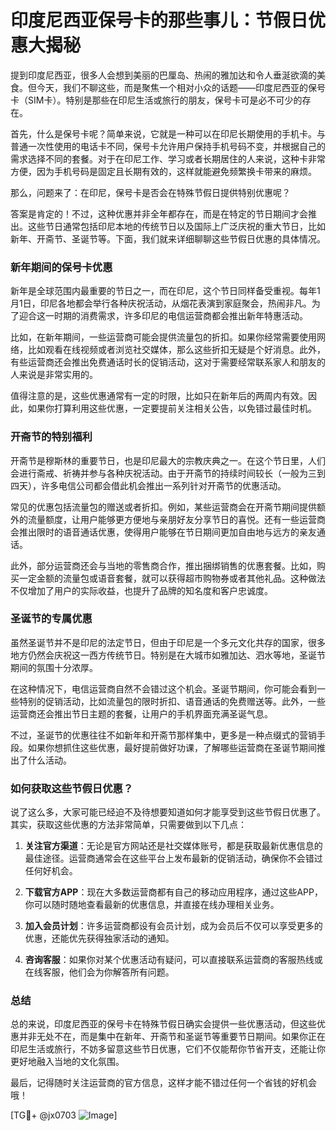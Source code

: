 # 印度尼西亚保号卡的那些事儿：节假日优惠大揭秘

提到印度尼西亚，很多人会想到美丽的巴厘岛、热闹的雅加达和令人垂涎欲滴的美食。但今天，我们不聊这些，而是聚焦一个相对小众的话题——印度尼西亚的保号卡（SIM卡）。特别是那些在印尼生活或旅行的朋友，保号卡可是必不可少的存在。

首先，什么是保号卡呢？简单来说，它就是一种可以在印尼长期使用的手机卡。与普通一次性使用的电话卡不同，保号卡允许用户保持手机号码不变，并根据自己的需求选择不同的套餐。对于在印尼工作、学习或者长期居住的人来说，这种卡非常方便，因为手机号码是固定且长期有效的，这样就能避免频繁换卡带来的麻烦。

那么，问题来了：在印尼，保号卡是否会在特殊节假日提供特别优惠呢？

答案是肯定的！不过，这种优惠并非全年都存在，而是在特定的节日期间才会推出。这些节日通常包括印尼本地的传统节日以及国际上广泛庆祝的重大节日，比如新年、开斋节、圣诞节等。下面，我们就来详细聊聊这些节假日优惠的具体情况。

### 新年期间的保号卡优惠

新年是全球范围内最重要的节日之一，而在印尼，这个节日同样备受重视。每年1月1日，印尼各地都会举行各种庆祝活动，从烟花表演到家庭聚会，热闹非凡。为了迎合这一时期的消费需求，许多印尼的电信运营商都会推出新年特惠活动。

比如，在新年期间，一些运营商可能会提供流量包的折扣。如果你经常需要使用网络，比如观看在线视频或者浏览社交媒体，那么这些折扣无疑是个好消息。此外，有些运营商还会推出免费通话时长的促销活动，这对于需要经常联系家人和朋友的人来说是非常实用的。

值得注意的是，这些优惠通常有一定的时限，比如只在新年后的两周内有效。因此，如果你打算利用这些优惠，一定要提前关注相关公告，以免错过最佳时机。

### 开斋节的特别福利

开斋节是穆斯林的重要节日，也是印尼最大的宗教庆典之一。在这个节日里，人们会进行斋戒、祈祷并参与各种庆祝活动。由于开斋节的持续时间较长（一般为三到四天），许多电信公司都会借此机会推出一系列针对开斋节的优惠活动。

常见的优惠包括流量包的赠送或者折扣。例如，某些运营商会在开斋节期间提供额外的流量额度，让用户能够更方便地与亲朋好友分享节日的喜悦。还有一些运营商会推出限时的语音通话优惠，使得用户能够在节日期间更加自由地与远方的亲友通话。

此外，部分运营商还会与当地的零售商合作，推出捆绑销售的优惠套餐。比如，购买一定金额的流量包或语音套餐，就可以获得超市购物券或者其他礼品。这种做法不仅增加了用户的实际收益，也提升了品牌的知名度和客户忠诚度。

### 圣诞节的专属优惠

虽然圣诞节并不是印尼的法定节日，但由于印尼是一个多元文化共存的国家，很多地方仍然会庆祝这一西方传统节日。特别是在大城市如雅加达、泗水等地，圣诞节期间的氛围十分浓厚。

在这种情况下，电信运营商自然不会错过这个机会。圣诞节期间，你可能会看到一些特别的促销活动，比如流量包的限时折扣、语音通话的免费赠送等。此外，一些运营商还会推出节日主题的套餐，让用户的手机界面充满圣诞气息。

不过，圣诞节的优惠往往不如新年和开斋节那样集中，更多是一种点缀式的营销手段。如果你想抓住这些优惠，最好提前做好功课，了解哪些运营商在圣诞节期间推出了什么活动。

### 如何获取这些节假日优惠？

说了这么多，大家可能已经迫不及待想要知道如何才能享受到这些节假日优惠了。其实，获取这些优惠的方法非常简单，只需要做到以下几点：

1. **关注官方渠道**：无论是官方网站还是社交媒体账号，都是获取最新优惠信息的最佳途径。运营商通常会在这些平台上发布最新的促销活动，确保你不会错过任何好机会。

2. **下载官方APP**：现在大多数运营商都有自己的移动应用程序，通过这些APP，你可以随时随地查看最新的优惠信息，并直接在线办理相关业务。

3. **加入会员计划**：许多运营商都设有会员计划，成为会员后不仅可以享受更多的优惠，还能优先获得独家活动的通知。

4. **咨询客服**：如果你对某个优惠活动有疑问，可以直接联系运营商的客服热线或在线客服，他们会为你解答所有问题。

### 总结

总的来说，印度尼西亚的保号卡在特殊节假日确实会提供一些优惠活动，但这些优惠并非无处不在，而是集中在新年、开斋节和圣诞节等重要节日期间。如果你正在印尼生活或旅行，不妨多留意这些节日优惠，它们不仅能帮你节省开支，还能让你更好地融入当地的文化氛围。

最后，记得随时关注运营商的官方信息，这样才能不错过任何一个省钱的好机会哦！

[TG💪+ @jx0703 ![Image](https://github.com/user-attachments/assets/dbca1d08-cadb-493c-b0ec-ad6f7a83f270)]